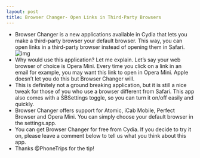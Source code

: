 ```yaml
---
layout: post
title: Browser Changer- Open Links in Third-Party Browsers
---
```

* Browser Changer is a new applications available in Cydia that lets you make a third-party browser your default browser. This way, you can open links in a third-party browser instead of opening them in Safari.
![img](http://media.idownloadblog.com/wp-content/uploads/2010/05/browser-changer.jpg)
* Why would use this application? Let me explain. Let’s say your web browser of choice is Opera Mini. Every time you click on a link in an email for example, you may want this link to open in Opera Mini. Apple doesn’t let you do this but Browser Changer will.
* This is definitely not a ground breaking application, but it is still a nice tweak for those of you who use a browser different from Safari. This app also comes with a SBSettings toggle, so you can turn it on/off easily and quickly.
* Browser Changer offers support for Atomic, iCab Mobile, Perfect Browser and Opera Mini. You can simply choose your default browser in the settings.app.
* You can get Browser Changer for free from Cydia. If you decide to try it on, please leave a comment below to tell us what you think about this app.
* Thanks @PhoneTrips for the tip!

